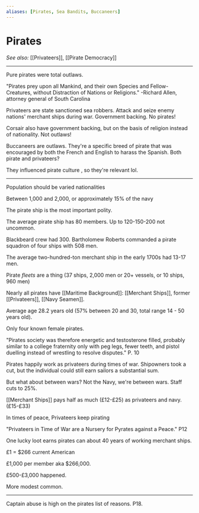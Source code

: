 ```yaml
---
aliases: [Pirates, Sea Bandits, Buccaneers]
---
```

# Pirates
*See also:* [[Privateers]], [[Pirate Democracy]]
___
Pure pirates were total outlaws.

"Pirates prey upon all Mankind, and their own Species and Fellow-Creatures, without Distraction of Nations or Religions."
-Richard Allen, attorney general of South Carolina 

Privateers are state sanctioned sea robbers. Attack and seize enemy nations' merchant ships during war. Government backing. No pirates!

Corsair also have government backing, but on the basis of religion instead of nationality. Not outlaws!

Buccaneers are outlaws. They're a specific breed of pirate that was encouraged by both the French and English to harass the Spanish. Both pirate and privateers?

They influenced pirate culture , so they're relevant lol.

---

Population should be varied nationalities

Between 1,000 and 2,000, or approximately 15% of the navy 


The pirate ship is the most important polity.

The average pirate ship has 80 members. Up to 120-150-200 not uncommon.

Blackbeard crew had 300. Bartholomew Roberts commanded a pirate squadron of four ships with 508 men.

The average two-hundred-ton merchant ship in the early 1700s had 13-17 men.

Pirate *fleets* are a thing (37 ships, 2,000 men or 20+ vessels, or 10 ships, 960 men)

Nearly all pirates have [[Maritime Background]]:
[[Merchant Ships]], former [[Privateers]], [[Navy Seamen]].

Average age 28.2 years old (57% between 20 and 30, total range 14 - 50 years old).

Only four known female pirates.

"Pirates society was therefore energetic and testosterone filled, probably similar to a college fraternity only with peg legs, fewer teeth, and pistol duelling instead of wrestling to resolve disputes." P. 10

Pirates happily work as privateers during times of war. Shipowners took a cut, but the individual could still earn sailors a substantial sum.

But what about between wars?
Not the Navy, we're between wars. Staff cuts to 25%.

[[Merchant Ships]] pays half as much (£12-£25) as privateers and navy. (£15-£33)

In times of peace, Privateers keep pirating 

"Privateers in Time of War are a Nursery for Pyrates against a Peace." P12


One lucky loot earns pirates can about 40 years of working merchant ships.

£1 = $266 current American 

£1,000 per member aka $266,000.

£500-£3,000 happened.

More modest common.


---

Captain abuse is high on the pirates list of reasons. P18.

